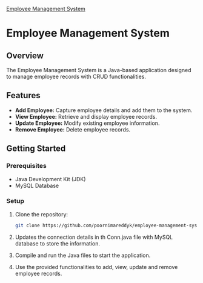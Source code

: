 [Employee Management System](https://github.com/poornimareddyk/Employee-Management-System)
# Employee Management System

## Overview

The Employee Management System is a Java-based application designed to manage employee records with CRUD functionalities.

## Features

- **Add Employee:** Capture employee details and add them to the system.
- **View Employee:** Retrieve and display employee records.
- **Update Employee:** Modify existing employee information.
- **Remove Employee:** Delete employee records.

## Getting Started

### Prerequisites

- Java Development Kit (JDK)
- MySQL Database

### Setup

1. Clone the repository:

   ```bash
   git clone https://github.com/poornimareddyk/employee-management-system.git

2. Updates the connection details in th Conn.java file with MySQL database to store the information.

3. Compile and run the Java files to start the application.

4. Use the provided functionalities to add, view, update and remove employee records.
   
